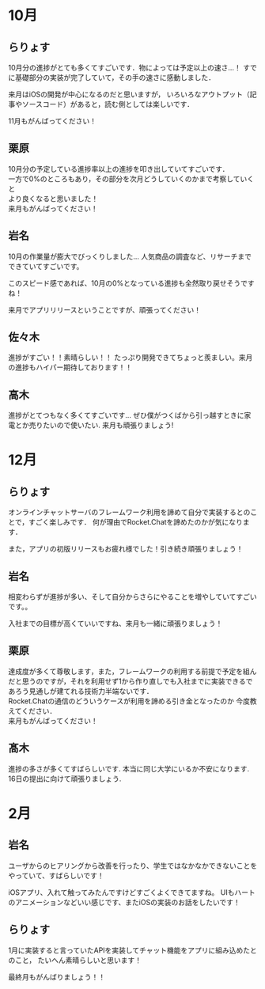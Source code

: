 # 10月

## らりょす

10月分の進捗がとても多くてすごいです．物によっては予定以上の速さ…！
すでに基礎部分の実装が完了していて，その手の速さに感動しました．

来月はiOSの開発が中心になるのだと思いますが，
いろいろなアウトプット（記事やソースコード）があると，読む側としては楽しいです．

11月もがんばってください！

## 栗原

10月分の予定している進捗率以上の進捗を叩き出していてすごいです．  
一方で0%のところもあり，その部分を次月どうしていくのかまで考察していくと  
より良くなると思いました！  
来月もがんばってください！


## 岩名

10月の作業量が膨大でびっくりしました...
人気商品の調査など、リサーチまでできていてすごいです。

このスピード感であれば、10月の0%となっている進捗も全然取り戻せそうですね！

来月でアプリリリースということですが、頑張ってください！

## 佐々木
進捗がすごい！！素晴らしい！！
たっぷり開発できてちょっと羨ましい。来月の進捗もハイパー期待しております！！

## 高木
進捗がとてつもなく多くてすごいです...
ぜひ僕がつくばから引っ越すときに家電とか売りたいので使いたい.
来月も頑張りましょう!

# 12月

## らりょす

オンラインチャットサーバのフレームワーク利用を諦めて自分で実装するとのことで，すごく楽しみです．
何が理由でRocket.Chatを諦めたのかが気になります．

また，アプリの初版リリースもお疲れ様でした！引き続き頑張りましょう！

## 岩名

相変わらずが進捗が多い、そして自分からさらにやることを増やしていてすごいです。。

入社までの目標が高くていいですね、来月も一緒に頑張りましょう！

## 栗原

達成度が多くて尊敬します，また，フレームワークの利用する前提で予定を組んだと思うのですが，それを利用せず1から作り直しでも入社までに実装できるであろう見通しが建てれる技術力半端ないです．  
Rocket.Chatの通信のどういうケースが利用を諦める引き金となったのか 
今度教えてください．  
来月もがんばってください！

## 髙木
進捗の多さが多くてすばらしいです. 本当に同じ大学にいるか不安になります. 16日の提出に向けて頑張りましょう.

# 2月

## 岩名

ユーザからのヒアリングから改善を行ったり、学生ではなかなかできないことをやっていて、すばらしいです！

iOSアプリ、入れて触ってみたんですけどすごくよくできてますね。
UIもハートのアニメーションなどいい感じです、またiOSの実装のお話をしたいです！

## らりょす

1月に実装すると言っていたAPIを実装してチャット機能をアプリに組み込めたとのこと，
たいへん素晴らしいと思います！

最終月もがんばりましょう！！

